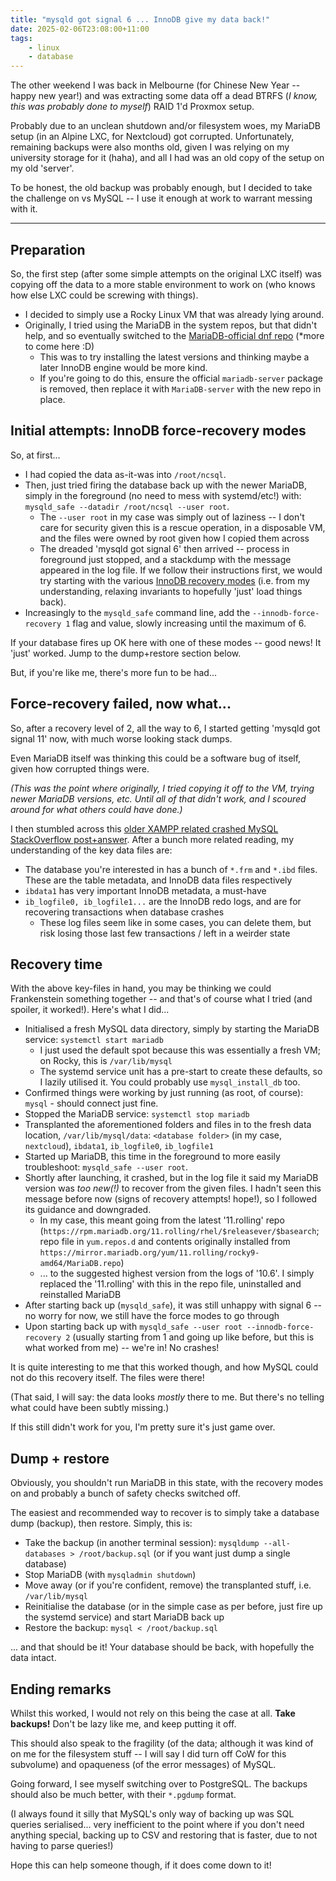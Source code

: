 ```yaml
---
title: "mysqld got signal 6 ... InnoDB give my data back!"
date: 2025-02-06T23:08:00+11:00
tags:
    - linux
    - database
---
```


The other weekend I was back in Melbourne (for Chinese New Year -- happy new year!) and was extracting some data off a dead BTRFS (*I know, this was probably done to myself*) RAID 1'd Proxmox setup.

Probably due to an unclean shutdown and/or filesystem woes, my MariaDB setup (in an Alpine LXC, for Nextcloud) got corrupted. Unfortunately, remaining backups were also months old, given I was relying on my university storage for it (haha), and all I had was an old copy of the setup on my old 'server'.

To be honest, the old backup was probably enough, but I decided to take the challenge on vs MySQL -- I use it enough at work to warrant messing with it.

---

## Preparation

So, the first step (after some simple attempts on the original LXC itself) was copying off the data to a more stable environment to work on (who knows how else LXC could be screwing with things).

- I decided to simply use a Rocky Linux VM that was already lying around.
- Originally, I tried using the MariaDB in the system repos, but that didn't help, and so eventually switched to the [MariaDB-official dnf repo](https://mariadb.com/kb/en/yum/) (\*more to come here :D)
    - This was to try installing the latest versions and thinking maybe a later InnoDB engine would be more kind. 
    - If you're going to do this, ensure the official `mariadb-server` package is removed, then replace it with `MariaDB-server` with the new repo in place.

## Initial attempts: InnoDB force-recovery modes

So, at first...

- I had copied the data as-it-was into `/root/ncsql`.
- Then, just tried firing the database back up with the newer MariaDB, simply in the foreground (no need to mess with systemd/etc!) with: `mysqld_safe --datadir /root/ncsql --user root`.
    - The `--user root` in my case was simply out of laziness -- I don't care for security given this is a rescue operation, in a disposable VM, and the files were owned by root given how I copied them across
    - The dreaded 'mysqld got signal 6' then arrived -- process in foreground just stopped, and a stackdump with the message appeared in the log file. If we follow their instructions first, we would try starting with the various [InnoDB recovery modes](https://mariadb.com/kb/en/innodb-recovery-modes/) (i.e. from my understanding, relaxing invariants to hopefully 'just' load things back).
- Increasingly to the `mysqld_safe` command line, add the `--innodb-force-recovery 1` flag and value, slowly increasing until the maximum of 6.

If your database fires up OK here with one of these modes -- good news! It 'just' worked. Jump to the dump+restore section below.

But, if you're like me, there's more fun to be had...

## Force-recovery failed, now what...

So, after a recovery level of 2, all the way to 6, I started getting 'mysqld got signal 11' now, with much worse looking stack dumps.

Even MariaDB itself was thinking this could be a software bug of itself, given how corrupted things were.

*(This was the point where originally, I tried copying it off to the VM, trying newer MariaDB versions, etc. Until all of that didn't work, and I scoured around for what others could have done.)*

I then stumbled across this [older XAMPP related crashed MySQL StackOverflow post+answer](https://stackoverflow.com/a/16720185). After a bunch more related reading, my understanding of the key data files are:

- The database you're interested in has a bunch of `*.frm` and `*.ibd` files. These are the table metadata, and InnoDB data files respectively
- `ibdata1` has very important InnoDB metadata, a must-have
- `ib_logfile0, ib_logfile1...` are the InnoDB redo logs, and are for recovering transactions when database crashes
    - These log files seem like in some cases, you can delete them, but risk losing those last few transactions / left in a weirder state

## Recovery time

With the above key-files in hand, you may be thinking we could Frankenstein something together -- and that's of course what I tried (and spoiler, it worked!). Here's what I did...

- Initialised a fresh MySQL data directory, simply by starting the MariaDB service: `systemctl start mariadb`
    - I just used the default spot because this was essentially a fresh VM; on Rocky, this is `/var/lib/mysql`
    - The systemd service unit has a pre-start to create these defaults, so I lazily utilised it. You could probably use `mysql_install_db` too.
- Confirmed things were working by just running (as root, of course): `mysql` - should connect just fine.
- Stopped the MariaDB service: `systemctl stop mariadb`
- Transplanted the aforementioned folders and files in to the fresh data location, `/var/lib/mysql/data`: `<database folder>` (in my case, `nextcloud`), `ibdata1`, `ib_logfile0`, `ib_logfile1`
- Started up MariaDB, this time in the foreground to more easily troubleshoot: `mysqld_safe --user root`.
- Shortly after launching, it crashed, but in the log file it said my MariaDB version was *too new(!)* to recover from the given files. I hadn't seen this message before now (signs of recovery attempts! hope!), so I followed its guidance and downgraded.
    - In my case, this meant going from the latest '11.rolling' repo (`https://rpm.mariadb.org/11.rolling/rhel/$releasever/$basearch`; repo file in `yum.repos.d` and contents originally installed from `https://mirror.mariadb.org/yum/11.rolling/rocky9-amd64/MariaDB.repo`)
    - ... to the suggested highest version from the logs of '10.6'. I simply replaced the '11.rolling' with this in the repo file, uninstalled and reinstalled MariaDB
- After starting back up (`mysqld_safe`), it was still unhappy with signal 6 -- no worry for now, we still have the force modes to go through
- Upon starting back up with `mysqld_safe --user root --innodb-force-recovery 2` (usually starting from 1 and going up like before, but this is what worked from me) -- we're in! No crashes!

It is quite interesting to me that this worked though, and how MySQL could not do this recovery itself. The files were there!

(That said, I will say: the data looks *mostly* there to me. But there's no telling what could have been subtly missing.)

If this still didn't work for you, I'm pretty sure it's just game over.

## Dump + restore

Obviously, you shouldn't run MariaDB in this state, with the recovery modes on and probably a bunch of safety checks switched off.

The easiest and recommended way to recover is to simply take a database dump (backup), then restore. Simply, this is:

- Take the backup (in another terminal session): `mysqldump --all-databases > /root/backup.sql` (or if you want just dump a single database)
- Stop MariaDB (with `mysqladmin shutdown`)
- Move away (or if you're confident, remove) the transplanted stuff, i.e. `/var/lib/mysql`
- Reinitialise the database (or in the simple case as per before, just fire up the systemd service) and start MariaDB back up
- Restore the backup: `mysql < /root/backup.sql`

... and that should be it! Your database should be back, with hopefully the data intact.

## Ending remarks

Whilst this worked, I would not rely on this being the case at all. **Take backups!** Don't be lazy like me, and keep putting it off.

This should also speak to the fragility (of the data; although it was kind of on me for the filesystem stuff -- I will say I did turn off CoW for this subvolume) and opaqueness (of the error messages) of MySQL.

Going forward, I see myself switching over to PostgreSQL. The backups should also be much better, with their `*.pgdump` format.

(I always found it silly that MySQL's only way of backing up was SQL queries serialised... very inefficient to the point where if you don't need anything special, backing up to CSV and restoring that is faster, due to not having to parse queries!)

Hope this can help someone though, if it does come down to it!
